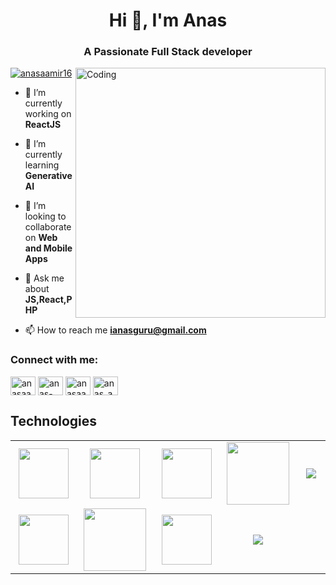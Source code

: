 
<h1 align="center">Hi 👋, I'm Anas</h1>
<h3 align="center">A Passionate Full Stack developer</h3>

<img src="https://media4.giphy.com/media/qgQUggAC3Pfv687qPC/giphy.gif" align="right" alt="Coding" width="400">

<p align="left"> <a href="https://twitter.com/anasaamir16" target="blank"><img src="https://img.shields.io/twitter/follow/anasaamir16?logo=twitter&style=for-the-badge" alt="anasaamir16" /></a> </p>

- 🔭 I’m currently working on **ReactJS**

- 🌱 I’m currently learning **Generative AI**

- 👯 I’m looking to collaborate on **Web and Mobile Apps**

- 💬 Ask me about **JS,React,PHP**

- 📫 How to reach me **ianasguru@gmail.com**

<h3 align="left">Connect with me:</h3>
<p align="left">
<a href="https://twitter.com/anasaamir16" target="blank"><img align="center" src="https://raw.githubusercontent.com/rahuldkjain/github-profile-readme-generator/master/src/images/icons/Social/twitter.svg" alt="anasaamir16" height="30" width="40" /></a>
<a href="https://linkedin.com/in/anas-aamir-90b6b016b/" target="blank"><img align="center" src="https://raw.githubusercontent.com/rahuldkjain/github-profile-readme-generator/master/src/images/icons/Social/linked-in-alt.svg" alt="anas-aamir-90b6b016b/" height="30" width="40" /></a>
<a href="https://fb.com/anasaamir2069" target="blank"><img align="center" src="https://raw.githubusercontent.com/rahuldkjain/github-profile-readme-generator/master/src/images/icons/Social/facebook.svg" alt="anasaamir2069" height="30" width="40" /></a>
<a href="https://instagram.com/anas_aamir" target="blank"><img align="center" src="https://raw.githubusercontent.com/rahuldkjain/github-profile-readme-generator/master/src/images/icons/Social/instagram.svg" alt="anas_aamir" height="30" width="40" /></a>
</p>

<h2>Technologies</h2>

<table width="100">
<tr>
    <td align='center' width="200">
        <img src="https://www.svgrepo.com/show/353648/dialogflow.svg" width="80">
    </td>

  <td align='center' width="200">
        <img src="https://static.vecteezy.com/system/resources/previews/021/608/790/non_2x/chatgpt-logo-chat-gpt-icon-on-black-background-free-vector.jpg"  width="80">
    </td>
 <td align='center' width="200">
        <img src="https://github.com/abranhe/programming-languages-logos/blob/master/src/javascript/javascript.svg" width="80">
    </td>
 <td align='center' width="200">
        <img src="https://fiverr-res.cloudinary.com/npm-assets/layout-server/fiverr-og-logo.5fd6463.png" width="100">
    </td>
 <td align='center' width="200">
        <img src="https://www.vectorlogo.zone/logos/reactjs/reactjs-ar21.svg">
    </td>
 
</tr>
 
<tr>
    <td align='center'>
        <img src="https://upload.wikimedia.org/wikipedia/commons/thumb/3/38/HTML5_Badge.svg/600px-HTML5_Badge.svg.png"  width="80">
    </td>
    <td align='center'>
        <img src="https://i.ytimg.com/an/T2qQGqZxkD0/0f04f0b2-a39a-4621-8bb5-1f5f7bf9bf10_mq.jpg?v=5dc445a2" width="100">
    </td>
 <td align='center'>
        <img src="https://github.com/bestofjs/bestofjs-webui/blob/master/public/logos/vscode.svg" width="80">
    </td>
     <td align='center'>
        <img src="https://tailwindcss.com/_next/static/media/tailwindcss-logotype-white.944c5d0ef628083bb316f9b3d643385c86bcdb3d.svg">
    </td>
</tr>
 

    
</table>
</p>
 
<br>

